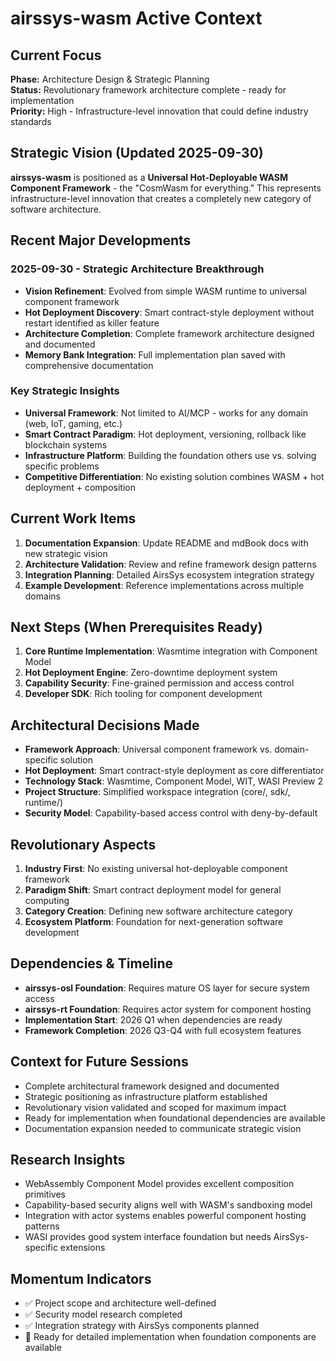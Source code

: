 # airssys-wasm Active Context

## Current Focus
**Phase:** Architecture Design & Strategic Planning  
**Status:** Revolutionary framework architecture complete - ready for implementation  
**Priority:** High - Infrastructure-level innovation that could define industry standards

## Strategic Vision (Updated 2025-09-30)
**airssys-wasm** is positioned as a **Universal Hot-Deployable WASM Component Framework** - the "CosmWasm for everything." This represents infrastructure-level innovation that creates a completely new category of software architecture.

## Recent Major Developments
### 2025-09-30 - Strategic Architecture Breakthrough
- **Vision Refinement**: Evolved from simple WASM runtime to universal component framework
- **Hot Deployment Discovery**: Smart contract-style deployment without restart identified as killer feature
- **Architecture Completion**: Complete framework architecture designed and documented
- **Memory Bank Integration**: Full implementation plan saved with comprehensive documentation

### Key Strategic Insights
- **Universal Framework**: Not limited to AI/MCP - works for any domain (web, IoT, gaming, etc.)
- **Smart Contract Paradigm**: Hot deployment, versioning, rollback like blockchain systems
- **Infrastructure Platform**: Building the foundation others use vs. solving specific problems
- **Competitive Differentiation**: No existing solution combines WASM + hot deployment + composition

## Current Work Items
1. **Documentation Expansion**: Update README and mdBook docs with new strategic vision
2. **Architecture Validation**: Review and refine framework design patterns
3. **Integration Planning**: Detailed AirsSys ecosystem integration strategy
4. **Example Development**: Reference implementations across multiple domains

## Next Steps (When Prerequisites Ready)
1. **Core Runtime Implementation**: Wasmtime integration with Component Model
2. **Hot Deployment Engine**: Zero-downtime deployment system
3. **Capability Security**: Fine-grained permission and access control
4. **Developer SDK**: Rich tooling for component development

## Architectural Decisions Made
- **Framework Approach**: Universal component framework vs. domain-specific solution
- **Hot Deployment**: Smart contract-style deployment as core differentiator  
- **Technology Stack**: Wasmtime, Component Model, WIT, WASI Preview 2
- **Project Structure**: Simplified workspace integration (core/, sdk/, runtime/)
- **Security Model**: Capability-based access control with deny-by-default

## Revolutionary Aspects
1. **Industry First**: No existing universal hot-deployable component framework
2. **Paradigm Shift**: Smart contract deployment model for general computing
3. **Category Creation**: Defining new software architecture category
4. **Ecosystem Platform**: Foundation for next-generation software development

## Dependencies & Timeline
- **airssys-osl Foundation**: Requires mature OS layer for secure system access
- **airssys-rt Foundation**: Requires actor system for component hosting
- **Implementation Start**: 2026 Q1 when dependencies are ready
- **Framework Completion**: 2026 Q3-Q4 with full ecosystem features

## Context for Future Sessions
- Complete architectural framework designed and documented
- Strategic positioning as infrastructure platform established
- Revolutionary vision validated and scoped for maximum impact
- Ready for implementation when foundational dependencies are available
- Documentation expansion needed to communicate strategic vision

## Research Insights
- WebAssembly Component Model provides excellent composition primitives
- Capability-based security aligns well with WASM's sandboxing model
- Integration with actor systems enables powerful component hosting patterns
- WASI provides good system interface foundation but needs AirsSys-specific extensions

## Momentum Indicators
- ✅ Project scope and architecture well-defined
- ✅ Security model research completed
- ✅ Integration strategy with AirsSys components planned
- 🔄 Ready for detailed implementation when foundation components are available